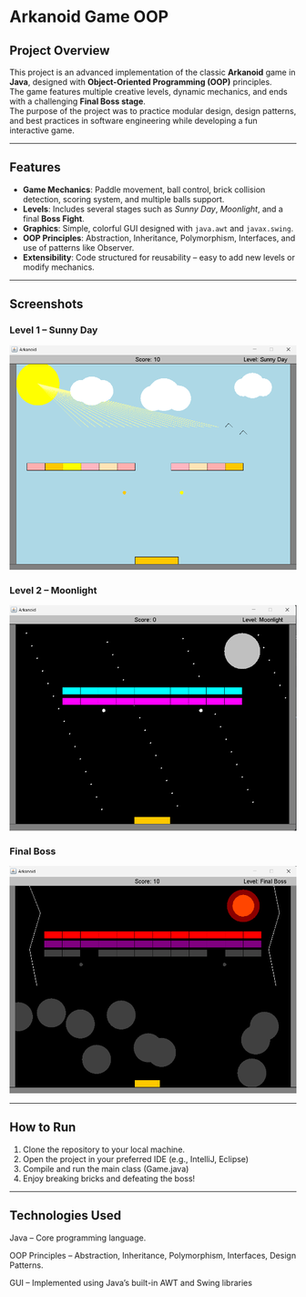 # Arkanoid Game OOP 
## Project Overview
This project is an advanced implementation of the classic **Arkanoid** game in **Java**, designed with **Object-Oriented Programming (OOP)** principles.  
The game features multiple creative levels, dynamic mechanics, and ends with a challenging **Final Boss stage**.  
The purpose of the project was to practice modular design, design patterns, and best practices in software engineering while developing a fun interactive game.

---

## Features 
- **Game Mechanics**: Paddle movement, ball control, brick collision detection, scoring system, and multiple balls support.  
- **Levels**: Includes several stages such as *Sunny Day*, *Moonlight*, and a final **Boss Fight**.  
- **Graphics**: Simple, colorful GUI designed with `java.awt` and `javax.swing`.  
- **OOP Principles**: Abstraction, Inheritance, Polymorphism, Interfaces, and use of patterns like Observer.  
- **Extensibility**: Code structured for reusability – easy to add new levels or modify mechanics.  

---

## Screenshots 

### Level 1 – Sunny Day 
![Level 1](screenshots/level1.png)

### Level 2 – Moonlight 
![Level 2](screenshots/level2.png)

### Final Boss 
![Final Boss](screenshots/level3.png)

---

## How to Run 
1. Clone the repository to your local machine.
2. Open the project in your preferred IDE (e.g., IntelliJ, Eclipse)
3. Compile and run the main class (Game.java)
4. Enjoy breaking bricks and defeating the boss!

---

## Technologies Used
Java – Core programming language.

OOP Principles – Abstraction, Inheritance, Polymorphism, Interfaces, Design Patterns.

GUI – Implemented using Java’s built-in AWT and Swing libraries
